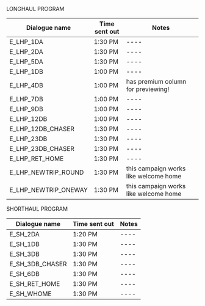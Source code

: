 LONGHAUL PROGRAM

| Dialogue name  | Time sent out | Notes|
| ---- | ----| ----|
| E_LHP_1DA  | 1:30 PM  | ----|
| E_LHP_2DA  | 1:30 PM  | ----|
| E_LHP_5DA  | 1:30 PM  | ----|
| E_LHP_1DB  | 1:00 PM  | ----|
| E_LHP_4DB  | 1:00 PM  | has premium column for previewing! |
| E_LHP_7DB  | 1:00 PM  | ----|
| E_LHP_9DB  | 1:00 PM  | ----|
| E_LHP_12DB  | 1:00 PM  | ----|
| E_LHP_12DB_CHASER  | 1:30 PM  | ----|
| E_LHP_23DB | 1:30 PM  | ----|
| E_LHP_23DB_CHASER  | 1:30 PM  | ----|
| E_LHP_RET_HOME  | 1:30 PM  | ----|
| E_LHP_NEWTRIP_ROUND  | 1:30 PM  | this campaign works like welcome home |
| E_LHP_NEWTRIP_ONEWAY  | 1:30 PM | this campaign works like welcome home |

SHORTHAUL PROGRAM

| Dialogue name  | Time sent out | Notes|
| ---- | ---- |----|
| E_SH_2DA  | 1:20 PM  |----|
| E_SH_1DB | 1:30 PM |----|
| E_SH_3DB  | 1:30 PM |----|
| E_SH_3DB_CHASER | 1:30 PM |----|
| E_SH_6DB  | 1:30 PM |----|
| E_SH_RET_HOME | 1:30 PM |----|
| E_SH_WHOME  | 1:30 PM |----|
